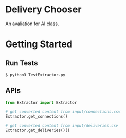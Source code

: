 # Delivery Chooser
An avaliation for AI class.

# Getting Started

## Run Tests
```bash
$ python3 TestExtractor.py
```

## APIs
```python
from Extractor import Extractor

# get converted content from input/connections.csv
Extractor.get_connections()

# get converted content from input/deliveries.csv
Extractor.get_deliveries()()
```
